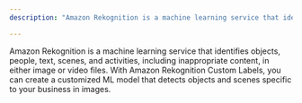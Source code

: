 ```yaml
---
description: "Amazon Rekognition is a machine learning service that identifies objects, people, text, scenes, and activities, including inappropriate content, in either image or video files."

---
```

Amazon Rekognition is a machine learning service that identifies objects, people, text, scenes, and activities, including inappropriate content, in either image or video files. With Amazon Rekognition Custom Labels, you can create a customized ML model that detects objects and scenes specific to your business in images.
